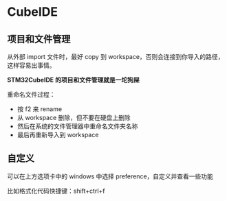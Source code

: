 # CubeIDE

## 项目和文件管理

从外部 import 文件时，最好 copy 到 workspace，否则会连接到你导入的路径，这样容易出事情。

**STM32CubeIDE 的项目和文件管理就是一坨狗屎**

重命名文件过程：

- 按 f2 来 rename
- 从 workspace 删除，但不要在硬盘上删除
- 然后在系统的文件管理器中重命名文件夹名称
- 最后再重新导入到 workspace

## 自定义

可以在上方选项卡中的 windows 中选择 preference，自定义并查看一些功能

比如格式化代码快捷键：shift+ctrl+f
